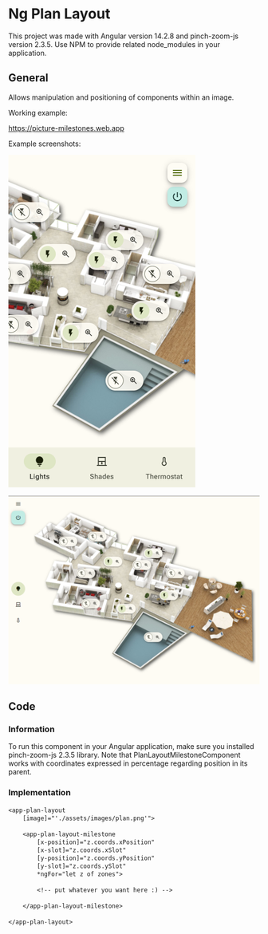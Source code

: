 # Ng Plan Layout

This project was made with Angular version 14.2.8 and pinch-zoom-js version 2.3.5.
Use NPM to provide related node_modules in your application.

## General

Allows manipulation and positioning of components within an image.

Working example:

https://picture-milestones.web.app

Example screenshots:

![alt text](https://github.com/j-lafaye/ng-plan-layout/blob/main/demo/mobile.png)

![alt text](https://github.com/j-lafaye/ng-plan-layout/blob/main/demo/tablet.png)

## Code
### Information
To run this component in your Angular application, make sure you installed pinch-zoom-js 2.3.5 library.
Note that PlanLayoutMilestoneComponent works with coordinates expressed in percentage regarding position in its parent.

### Implementation
```
<app-plan-layout
	[image]="'./assets/images/plan.png'">

	<app-plan-layout-milestone
		[x-position]="z.coords.xPosition"
		[x-slot]="z.coords.xSlot"
		[y-position]="z.coords.yPosition"
		[y-slot]="z.coords.ySlot"
		*ngFor="let z of zones">
		
		<!-- put whatever you want here :) -->
		
	</app-plan-layout-milestone>
	
</app-plan-layout>
```
